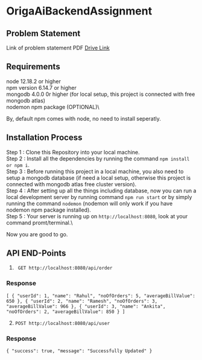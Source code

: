 # OrigaAiBackendAssignment

## Problem Statement

 Link of problem statement PDF [Drive Link](https://drive.google.com/file/d/1ei07XtpNlK9zYBkKvnOC4bqh63LK5dhd/view?usp=sharing)

## Requirements

node 12.18.2 or higher\
npm version 6.14.7 or higher\
mongodb 4.0.0 0r higher (for local setup, this project is connected with free mongodb atlas)\
nodemon npm package (OPTIONAL)\

By, default npm comes with node, no need to install seperatly.

## Installation Process

Step 1 : Clone this Repository into your local machine.\
Step 2 : Install all the dependencies by running the command `npm install or npm i`.\
Step 3 : Before running this project in a local machine, you also need to setup a mongodb database (if need a local setup, otherwise this project is connected with mongodb atlas free cluster version).\
Step 4 : After setting up all the things including database, now you can run a local development server by running command `npm run start` or by simply running the command `nodemon` (nodemon will only work if you have nodemon npm package installed).\
Step 5 : Your server is running up on `http://localhost:8080`, look at your command promt/terminal.\

Now you are good to go.

## API END-Points

1. ` GET http://localhost:8080/api/order`

### Response

`[ { "userId": 1, "name": "Rahul", "noOfOrders": 5, "averageBillValue": 650 }, { "userId": 2, "name": "Ramesh", "noOfOrders": 3, "averageBillValue": 966 }, { "userId": 3, "name": "Ankita", "noOfOrders": 2, "averageBillValue": 850 } ]`

2. `POST http://localhost:8080/api/user`

### Response

`{ "success": true, "message": "Successfully Updated" }`
